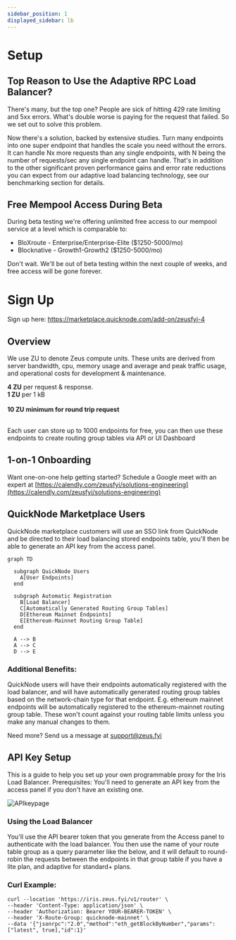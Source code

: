 ```yaml
---
sidebar_position: 1
displayed_sidebar: lb
---
```


# Setup

## Top Reason to Use the Adaptive RPC Load Balancer?

There's many, but the top one? People are sick of hitting 429 rate limiting and 5xx errors. What's
double worse is paying for the request that failed. So we set out to solve this problem.

Now there's a solution, backed by extensive studies. Turn many endpoints into one super endpoint that handles the
scale you need without the errors. It can handle Nx more requests than any single endpoints, with N being the number of
requests/sec any single endpoint can handle. That's in addition to the other significant proven performance gains and
error rate
reductions you can expect from our adaptive load balancing technology, see our benchmarking section for details.

## Free Mempool Access During Beta

During beta testing we're offering unlimited free access to our mempool service at a level which is comparable to:

- BloXroute - Enterprise/Enterprise-Elite ($1250-5000/mo)
- Blocknative - Growth1-Growth2 ($1250-5000/mo)

Don't wait. We'll be out of beta testing within the next couple of weeks, and free access will be gone forever.

# Sign Up

Sign up here:
https://marketplace.quicknode.com/add-on/zeusfyi-4

## Overview

We use ZU to denote Zeus compute units.
These units are derived from server bandwidth, cpu, memory usage and average and peak traffic usage, and operational
costs for development & maintenance.

<b>4 ZU</b> per request & response.<br/>
<b>1 ZU</b> per 1 kB<br/><br/>
<b>10 ZU minimum for round trip request </b><br/><br/>

Each user can store up to 1000 endpoints for free, you can then use these endpoints to create routing group tables via
API or UI Dashboard

## 1-on-1 Onboarding

Want one-on-one help getting started? Schedule a Google meet with an expert
at [https://calendly.com/zeusfyi/solutions-engineering](https://calendly.com/zeusfyi/solutions-engineering)

## QuickNode Marketplace Users

QuickNode marketplace customers will use an SSO link from QuickNode and be directed to their load balancing stored
endpoints table, you'll then be able to generate an API key from the access panel.

```mermaid
graph TD

  subgraph QuickNode Users
    A[User Endpoints]
  end
  
  subgraph Automatic Registration
    B[Load Balancer]
    C[Automatically Generated Routing Group Tables]
    D[Ethereum Mainnet Endpoints]
    E[Ethereum-Mainnet Routing Group Table]
  end

  A --> B
  A --> C
  D --> E
```

### Additional Benefits:

QuickNode users will have their endpoints automatically registered with the load balancer, and will have automatically
generated routing group tables based on the network-chain type for that endpoint. E.g. ethereum mainnet endpoints will
be automatically registered to the ethereum-mainnet routing group table. These won't count against your
routing table limits unless you make any manual changes to them.

Need more? Send us a message at support@zeus.fyi

## API Key Setup

This is a guide to help you set up your own programmable proxy for the Iris Load Balancer.
Prerequisites: You'll need to generate an API key from the access panel if you don't have an existing one.

![APIkeypage](https://github.com/zeus-fyi/zeus/assets/17446735/7352892d-49ad-4a72-add1-5b212a90b914)

### Using the Load Balancer

You'll use the API bearer token that you generate from the Access panel to authenticate with the load balancer.
You then use the name of your route table group as a query parameter like the below,
and it will default to round-robin the requests between the endpoints in that group table if you have a lite plan, and
adaptive for standard+ plans.

### Curl Example:

```shell
curl --location 'https://iris.zeus.fyi/v1/router' \
--header 'Content-Type: application/json' \
--header 'Authorization: Bearer YOUR-BEARER-TOKEN' \
--header 'X-Route-Group: quicknode-mainnet' \
--data '{"jsonrpc":"2.0","method":"eth_getBlockByNumber","params":["latest", true],"id":1}'
```
